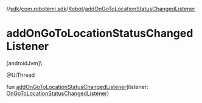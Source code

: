 //[sdk](../../../index.md)/[com.robotemi.sdk](../index.md)/[Robot](index.md)/[addOnGoToLocationStatusChangedListener](add-on-go-to-location-status-changed-listener.md)

# addOnGoToLocationStatusChangedListener

[androidJvm]\

@UiThread

fun [addOnGoToLocationStatusChangedListener](add-on-go-to-location-status-changed-listener.md)(listener: [OnGoToLocationStatusChangedListener](../../com.robotemi.sdk.listeners/-on-go-to-location-status-changed-listener/index.md))
